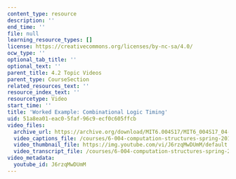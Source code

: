 ```yaml
---
content_type: resource
description: ''
end_time: ''
file: null
learning_resource_types: []
license: https://creativecommons.org/licenses/by-nc-sa/4.0/
ocw_type: ''
optional_tab_title: ''
optional_text: ''
parent_title: 4.2 Topic Videos
parent_type: CourseSection
related_resources_text: ''
resource_index_text: ''
resourcetype: Video
start_time: ''
title: 'Worked Example: Combinational Logic Timing'
uid: 51a8ea01-eac0-5faf-96c9-ecf0c605ffcb
video_files:
  archive_url: https://archive.org/download/MIT6.004S17/MIT6_004S17_04-02-08-03_300k.mp4
  video_captions_file: /courses/6-004-computation-structures-spring-2017/d38f982f45e55d27b5ad2aa6e953a273_J6rzqMwDUmM.vtt
  video_thumbnail_file: https://img.youtube.com/vi/J6rzqMwDUmM/default.jpg
  video_transcript_file: /courses/6-004-computation-structures-spring-2017/5cc5c67ffb37073523dc4cd1dd11726a_J6rzqMwDUmM.pdf
video_metadata:
  youtube_id: J6rzqMwDUmM
---
```

